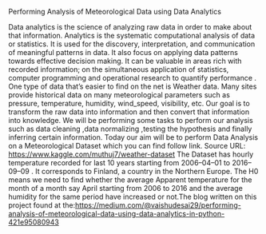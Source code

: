 Performing Analysis of Meteorological Data using Data Analytics


Data analytics is the science of analyzing raw data in order to make about that information. Analytics is the systematic computational analysis of data or statistics. It is used for the discovery, interpretation, and communication of meaningful patterns in data. It also focus on applying data patterns towards effective decision making. It can be valuable in areas rich with recorded information; on the simultaneous application of statistics, computer programming and operational research to quantify performance .
One type of data that’s easier to find on the net is Weather data. Many sites provide historical data on many meteorological parameters such as pressure, temperature, humidity, wind_speed, visibility, etc.
Our goal is to transform the raw data into information and then convert that information into knowledge. We will be performing some tasks to perform our analysis such as data cleaning ,data normalizing ,testing the hypothesis and finally inferring certain information.
Today our aim will be to perform Data Analysis on a Meteorological Dataset which you can find follow link.
Source URL: https://www.kaggle.com/muthuj7/weather-dataset
The Dataset has hourly temperature recorded for last 10 years starting from 2006–04–01 to 2016–09–09 . It corresponds to Finland, a country in the Northern Europe.
The H0 means we need to find whether the average Apparent temperature for the month of a month say April starting from 2006 to 2016 and the average humidity for the same period have increased or not.The blog written on this project found at the:https://medium.com/@vaishudesai29/performing-analysis-of-meteorological-data-using-data-analytics-in-python-421e95080943
